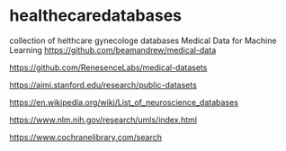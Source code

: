 # healthecaredatabases
collection of helthcare gynecologe databases
Medical Data for Machine Learning
https://github.com/beamandrew/medical-data

https://github.com/RenesenceLabs/medical-datasets

https://aimi.stanford.edu/research/public-datasets

https://en.wikipedia.org/wiki/List_of_neuroscience_databases

https://www.nlm.nih.gov/research/umls/index.html

https://www.cochranelibrary.com/search
